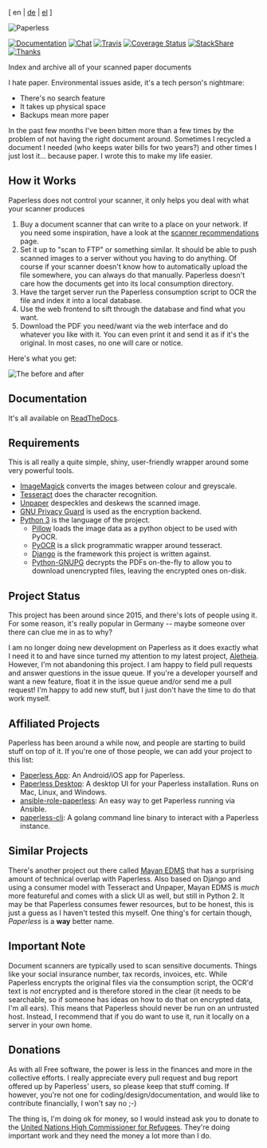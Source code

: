 [ en | [de](README-de.md) | [el](README-el.md) ]

![Paperless](https://raw.githubusercontent.com/the-paperless-project/paperless/master/src/paperless/static/paperless/img/logo-dark.png)

[![Documentation](https://readthedocs.org/projects/paperless/badge/?version=latest)](https://paperless.readthedocs.org/)
[![Chat](https://badges.gitter.im/the-paperless-project/paperless.svg)](https://gitter.im/danielquinn/paperless)
[![Travis](https://travis-ci.org/the-paperless-project/paperless.svg?branch=master)](https://travis-ci.org/the-paperless-project/paperless)
[![Coverage Status](https://coveralls.io/repos/github/the-paperless-project/paperless/badge.svg?branch=master)](https://coveralls.io/github/the-paperless-project/paperless?branch=master)
[![StackShare](https://img.shields.io/badge/tech-stack-0690fa.svg?style=flat)](https://stackshare.io/the-paperless-project/the-paperless-project)
[![Thanks](https://img.shields.io/badge/THANKS-md-ff69b4.svg)](https://github.com/the-paperless-project/paperless/blob/master/THANKS.md)

Index and archive all of your scanned paper documents

I hate paper.  Environmental issues aside, it's a tech person's nightmare:

* There's no search feature
* It takes up physical space
* Backups mean more paper

In the past few months I've been bitten more than a few times by the problem of not having the right document around.  Sometimes I recycled a document I needed (who keeps water bills for two years?) and other times I just lost it... because paper.  I wrote this to make my life easier.


## How it Works

Paperless does not control your scanner, it only helps you deal with what your scanner produces

1. Buy a document scanner that can write to a place on your network.  If you need some inspiration, have a look at the [scanner recommendations](https://paperless.readthedocs.io/en/latest/scanners.html) page.
2. Set it up to "scan to FTP" or something similar. It should be able to push scanned images to a server without you having to do anything.  Of course if your scanner doesn't know how to automatically upload the file somewhere, you can always do that manually.  Paperless doesn't care how the documents get into its local consumption directory.
3. Have the target server run the Paperless consumption script to OCR the file and index it into a local database.
4. Use the web frontend to sift through the database and find what you want.
5. Download the PDF you need/want via the web interface and do whatever you like with it.  You can even print it and send it as if it's the original. In most cases, no one will care or notice.

Here's what you get:

![The before and after](https://raw.githubusercontent.com/the-paperless-project/paperless/master/docs/_static/screenshot.png)


## Documentation

It's all available on [ReadTheDocs](https://paperless.readthedocs.io/).


## Requirements

This is all really a quite simple, shiny, user-friendly wrapper around some very powerful tools.

* [ImageMagick](http://imagemagick.org/) converts the images between colour and greyscale.
* [Tesseract](https://github.com/tesseract-ocr) does the character recognition.
* [Unpaper](https://www.flameeyes.eu/projects/unpaper) despeckles and deskews the scanned image.
* [GNU Privacy Guard](https://gnupg.org/) is used as the encryption backend.
* [Python 3](https://python.org/) is the language of the project.
  * [Pillow](https://pypi.python.org/pypi/pillowfight/) loads the image data as a python object to be used with PyOCR.
  * [PyOCR](https://github.com/jflesch/pyocr) is a slick programmatic wrapper around tesseract.
  * [Django](https://www.djangoproject.com/) is the framework this project is written against.
  * [Python-GNUPG](http://pythonhosted.org/python-gnupg/) decrypts the PDFs on-the-fly to allow you to download unencrypted files, leaving the encrypted ones on-disk.


## Project Status

This project has been around since 2015, and there's lots of people using it.  For some reason, it's really popular in Germany -- maybe someone over there can clue me in as to why?

I am no longer doing new development on Paperless as it does exactly what I need it to and have since turned my attention to my latest project, [Aletheia](https://github.com/danielquinn/aletheia).  However, I'm not abandoning this project.  I am happy to field pull requests and answer questions in the issue queue.  If you're a developer yourself and want a new feature, float it in the issue queue and/or send me a pull request!  I'm happy to add new stuff, but I just don't have the time to do that work myself.


## Affiliated Projects

Paperless has been around a while now, and people are starting to build stuff on top of it.  If you're one of those people, we can add your project to this list:

* [Paperless App](https://github.com/bauerj/paperless_app): An Android/iOS app for Paperless.
* [Paperless Desktop](https://github.com/thomasbrueggemann/paperless-desktop): A desktop UI for your Paperless installation.  Runs on Mac, Linux, and Windows.
* [ansible-role-paperless](https://github.com/ovv/ansible-role-paperless): An easy way to get Paperless running via Ansible.
* [paperless-cli](https://github.com/stgarf/paperless-cli): A golang command line binary to interact with a Paperless instance.

## Similar Projects

There's another project out there called [Mayan EDMS](https://www.mayan-edms.com/) that has a surprising amount of technical overlap with Paperless.  Also based on Django and using a consumer model with Tesseract and Unpaper, Mayan EDMS is *much* more featureful and comes with a slick UI as well, but still in Python 2. It may be that Paperless consumes fewer resources, but to be honest, this is just a guess as I haven't tested this myself.  One thing's for certain though, *Paperless* is a **way** better name.


## Important Note

Document scanners are typically used to scan sensitive documents.  Things like your social insurance number, tax records, invoices, etc.  While Paperless encrypts the original files via the consumption script, the OCR'd text is *not* encrypted and is therefore stored in the clear (it needs to be searchable, so if someone has ideas on how to do that on encrypted data, I'm all ears).  This means that Paperless should never be run on an untrusted host.  Instead, I recommend that if you do want to use it, run it locally on a server in your own home.


## Donations

As with all Free software, the power is less in the finances and more in the collective efforts.  I really appreciate every pull request and bug report offered up by Paperless' users, so please keep that stuff coming.  If however, you're not one for coding/design/documentation, and would like to contribute financially, I won't say no ;-)

The thing is, I'm doing ok for money, so I would instead ask you to donate to the [United Nations High Commissioner for Refugees](https://donate.unhcr.org/int-en/general). They're doing important work and they need the money a lot more than I do.
